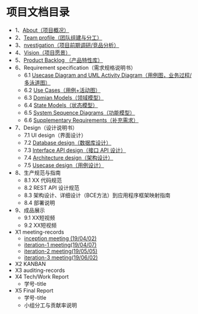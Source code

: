 # 项目文档目录
  

- 1、[About（项目概况）](https://github.com/sysu-abi/docs/blob/master/01-About.md)
- 2、[Team profile（团队组建与分工）](https://github.com/sysu-abi/docs/blob/master/02-team-profile.md)
- 3、[nvestigation（项目前期调研/竞品分析）](https://github.com/sysu-abi/docs/blob/master/03-Investigation.md)
- 4、[Vision（项目愿景）](https://github.com/sysu-abi/docs/blob/master/04-vision.md)
- 5、[Product Backlog （产品特性库）](https://github.com/sysu-abi/docs/blob/master/05-Product-Backlog.md)
- 6、Requirement specification（需求规格说明书）
  - 6.1 [Usecase Diagram and UML Activity Diagram（用例图，业务过程/多泳道图）](https://github.com/sysu-abi/docs/blob/master/6.1-Usecase-Diagram-and-UML-Activity-Diagram.md)
  - 6.2 [Use Cases（用例+活动图）](https://github.com/sysu-abi/docs/blob/master/%E7%94%A8%E4%BE%8B%2B%E6%B4%BB%E5%8A%A8%E5%9B%BE.md)
  - 6.3 [Domian Models（领域模型）](https://github.com/sysu-abi/docs/blob/master/%E9%A2%86%E5%9F%9F%E6%A8%A1%E5%9E%8B.md)
  - 6.4 [State Models（状态模型）](https://github.com/sysu-abi/docs/blob/master/6.4%20State%20Models.md)
  - 6.5 [System Sequence Diagrams（功能模型）](https://github.com/sysu-abi/docs/blob/master/%E5%8A%9F%E8%83%BD%E6%A8%A1%E5%9E%8B.md)
  - 6.6 [Supplementary Requirements（补充需求）](https://github.com/sysu-abi/docs/blob/master/6.6%20Supplementary%20Requirements.md)
- 7、Design（设计说明书）
  - 7.1 UI design（界面设计）
  - 7.2 [Database design（数据库设计）](https://github.com/sysu-abi/docs/blob/master/7.2%20Database%20design.md)
  - 7.3 [Interface API design（接口 API 设计）](https://github.com/sysu-abi/docs/blob/master/7.3%20Interface%20API%20design.md)
  - 7.4 [Architecture design（架构设计）](https://github.com/sysu-abi/docs/blob/master/7.4%20Architecture%20design.md)
  - 7.5 [Usecase design（用例设计）](https://github.com/sysu-abi/docs/blob/master/7.5%20Usecase%20design.md)
- 8、生产规范与指南
  - 8.1 XX 代码规范
  - 8.2 REST API 设计规范
  - 8.3 架构设计、详细设计（BCE方法）到应用程序框架映射指南
  - 8.4 部署说明
- 9、成品展示
  - 9.1 XX短视频
  - 9.2 XX短视频
- X1 meeting-records
  - [inception meeting (19/04/02)](https://github.com/sysu-abi/docs/blob/master/%E7%B3%BB%E7%BB%9F%E5%88%86%E6%9E%90%E4%B8%8E%E8%AE%BE%E8%AE%A1%E7%AC%AC%E4%B8%80%E6%AC%A1%E4%BC%9A%E8%AE%AE%E8%AE%B0%E5%BD%95.pdf)
  - [iteration-1 meeting(19/04/07)](https://github.com/sysu-abi/docs/blob/master/Iteration-1%20%E5%90%AF%E5%8A%A8%E4%BC%9A%E8%AE%AE%E7%BA%AA%E8%A6%81.md)
  - [iteration-2 meeting(19/05/05)](https://github.com/sysu-abi/docs/blob/master/Iteration-2%20%E5%90%AF%E5%8A%A8%E4%BC%9A%E8%AE%AE%E7%BA%AA%E8%A6%81.md)
  - [iteration-3 meeting(19/06/02)](https://github.com/sysu-abi/docs/blob/master/Iteration-3%20%E5%90%AF%E5%8A%A8%E4%BC%9A%E8%AE%AE%E7%BA%AA%E8%A6%81.md)
- X2 KANBAN
- X3 auditing-records
- X4 Tech/Work Report
  - 学号-title
- X5 Final Report
  - 学号-title
  - 小组分工与贡献率说明
